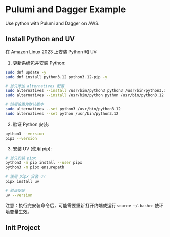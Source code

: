 # Pulumi and Dagger Example

Use python with Pulumi and Dagger on AWS.

## Install Python and UV

在 Amazon Linux 2023 上安装 Python 和 UV:

1. 更新系统包并安装 Python:

```bash
sudo dnf update -y
sudo dnf install python3.12 python3.12-pip -y

# 首先添加 alternatives 配置
sudo alternatives --install /usr/bin/python3 python3 /usr/bin/python3.12 1
sudo alternatives --install /usr/bin/python python /usr/bin/python3.12 1

# 然后设置为默认版本
sudo alternatives --set python3 /usr/bin/python3.12
sudo alternatives --set python /usr/bin/python3.12
```

2. 验证 Python 安装:

```bash
python3 --version
pip3 --version
```

3. 安装 UV (使用 pip):
```bash
# 首先安装 pipx
python3 -m pip install --user pipx
python3 -m pipx ensurepath

# 使用 pipx 安装 uv
pipx install uv

# 验证安装
uv --version
```

注意：执行完安装命令后，可能需要重新打开终端或运行 `source ~/.bashrc` 使环境变量生效。

## Init Project